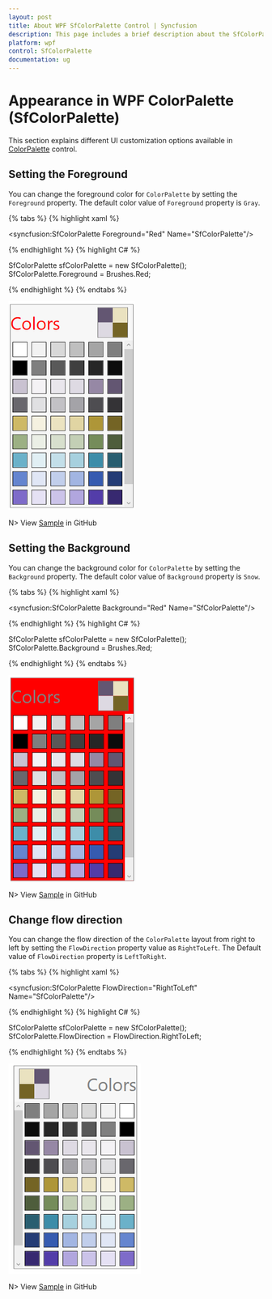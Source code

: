 ```yaml
---
layout: post
title: About WPF SfColorPalette Control | Syncfusion
description: This page includes a brief description about the SfColorPalette UI customization options.
platform: wpf
control: SfColorPalette
documentation: ug
---
```


# Appearance in WPF ColorPalette (SfColorPalette)

This section explains different UI customization options available in [ColorPalette](https://help.syncfusion.com/cr/cref_files/wpf/Syncfusion.SfColorPalette.Wpf~Syncfusion.Windows.Controls.Media.SfColorPalette.html) control.

## Setting the Foreground

You can change the foreground color for `ColorPalette` by setting the `Foreground` property. The default color value of `Foreground` property is `Gray`.

{% tabs %}
{% highlight xaml %}

<syncfusion:SfColorPalette Foreground="Red"
                           Name="SfColorPalette"/>

{% endhighlight %}
{% highlight C# %}

SfColorPalette sfColorPalette = new SfColorPalette();
SfColorPalette.Foreground = Brushes.Red;

{% endhighlight %}
{% endtabs %}

![ColorPalette with Red foreground](Appearance_images/Appearance_Foreground.png)

N> View [Sample]() in GitHub

## Setting the Background

You can change the background color for `ColorPalette` by setting the `Background` property. The default color value of `Background` property is `Snow`.

{% tabs %}
{% highlight xaml %}

<syncfusion:SfColorPalette Background="Red"
                           Name="SfColorPalette"/>

{% endhighlight %}
{% highlight C# %}

SfColorPalette sfColorPalette = new SfColorPalette();
SfColorPalette.Background = Brushes.Red;

{% endhighlight %}
{% endtabs %}

![ColorPalette with Red background](Appearance_images/Appearance_Background.png)

N> View [Sample]() in GitHub

## Change flow direction

You can change the flow direction of the `ColorPalette` layout from right to left by setting the `FlowDirection` property value as `RightToLeft`. The Default value of `FlowDirection` property is `LeftToRight`.

{% tabs %}
{% highlight xaml %}

<syncfusion:SfColorPalette FlowDirection="RightToLeft"
                           Name="SfColorPalette"/>

{% endhighlight %}
{% highlight C# %}

SfColorPalette sfColorPalette = new SfColorPalette();
SfColorPalette.FlowDirection = FlowDirection.RightToLeft;

{% endhighlight %}
{% endtabs %}

![ColorPalette with RightToLeft flow direction](Appearance_images/FlowDirection_RightToLeft.png)

N> View [Sample]() in GitHub
